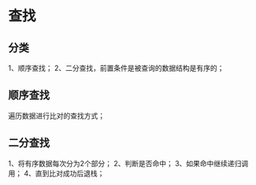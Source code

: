 # 查找
## 分类
1、顺序查找；
2、二分查找，前置条件是被查询的数据结构是有序的；

## 顺序查找
遍历数据进行比对的查找方式；

## 二分查找
1、将有序数据每次分为2个部分；
2、判断是否命中；
3、如果命中继续递归调用；
4、直到比对成功后退栈；
